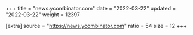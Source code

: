 +++
title = "news.ycombinator.com"
date = "2022-03-22"
updated = "2022-03-22"
weight = 12397

[extra]
source = "https://news.ycombinator.com"
ratio = 54
size = 12
+++
